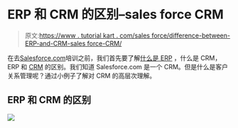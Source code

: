 # ERP 和 CRM 的区别–sales force CRM

> 原文:[https://www . tutorial kart . com/sales force/difference-between-ERP-and-CRM-sales force-CRM/](https://www.tutorialkart.com/salesforce/difference-between-erp-and-crm-salesforce-crm/)

在去[Salesforce.com](https://www.tutorialkart.com/salesforce/what-is-salesforce/)培训之前，我们首先要了解[什么是 ERP](https://www.tutorialkart.com/erp/what-is-erp-enterprise-resource-planning/) ，什么是 CRM，ERP 和 [CRM](https://www.tutorialkart.com/salesforce/why-salesforce-crm-is-1-on-demand/) 的区别。我们知道 Salesforce.com 是一个 CRM。但是什么是客户关系管理呢？通过小例子了解对 CRM 的高层次理解。

## ERP 和 CRM 的区别

[![](../Images/925da31b32d6bc3827932f6c8afb11bb.png)](https://www.tutorialkart.com/)